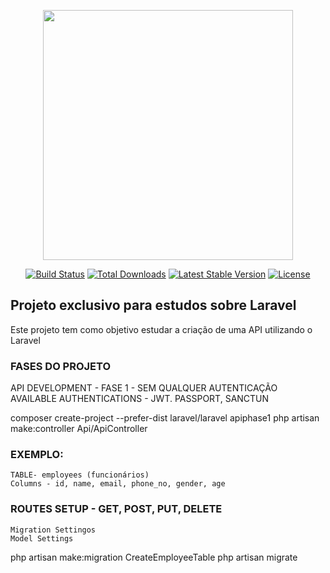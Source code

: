 <p align="center"><a href="https://laravel.com" target="_blank"><img src="https://raw.githubusercontent.com/laravel/art/master/logo-lockup/5%20SVG/2%20CMYK/1%20Full%20Color/laravel-logolockup-cmyk-red.svg" width="400"></a></p>

<p align="center">
<a href="https://travis-ci.org/laravel/framework"><img src="https://travis-ci.org/laravel/framework.svg" alt="Build Status"></a>
<a href="https://packagist.org/packages/laravel/framework"><img src="https://img.shields.io/packagist/dt/laravel/framework" alt="Total Downloads"></a>
<a href="https://packagist.org/packages/laravel/framework"><img src="https://img.shields.io/packagist/v/laravel/framework" alt="Latest Stable Version"></a>
<a href="https://packagist.org/packages/laravel/framework"><img src="https://img.shields.io/packagist/l/laravel/framework" alt="License"></a>
</p>

## Projeto exclusivo para estudos sobre Laravel

Este projeto tem como objetivo estudar a criação de uma API utilizando o Laravel

### FASES DO PROJETO
API DEVELOPMENT - FASE 1 - SEM QUALQUER AUTENTICAÇÃO
AVAILABLE AUTHENTICATIONS - JWT. PASSPORT, SANCTUN

composer create-project --prefer-dist laravel/laravel apiphase1
php artisan make:controller Api/ApiController

### EXEMPLO:
    TABLE- employees (funcionários)
    Columns - id, name, email, phone_no, gender, age

### ROUTES SETUP - GET, POST, PUT, DELETE
    Migration Settingos
    Model Settings

php artisan make:migration CreateEmployeeTable
php artisan migrate



 
